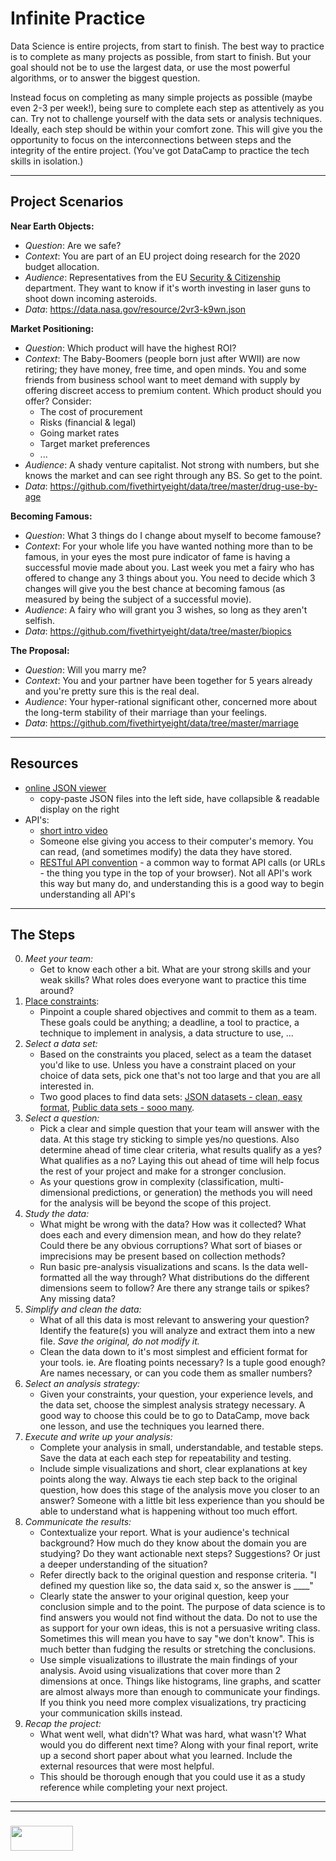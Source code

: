 # Infinite Practice

Data Science is entire projects, from start to finish.  The best way to practice is to complete as many projects as possible, from start to finish.  But your goal should not be to use the largest data, or use the most powerful algorithms, or to answer the biggest question.  

Instead focus on completing as many simple projects as possible (maybe even 2-3 per week!), being sure to complete each step as attentively as you can.  Try not to challenge yourself with the data sets or analysis techniques. Ideally, each step should be within your comfort zone.  This will give you the opportunity to focus on the interconnections between steps and the integrity of the entire project.  (You've got DataCamp to practice the tech skills in isolation.)

---

## Project Scenarios

__Near Earth Objects:__
* _Question_: Are we safe?
* _Context_: You are part of an EU project doing research for the 2020 budget allocation.   
* _Audience_: Representatives from the EU [Security & Citizenship](https://europa.eu/european-union/about-eu/money/expenditure_en) department.  They want to know if it's worth investing in laser guns to shoot down incoming asteroids.   
* _Data_: https://data.nasa.gov/resource/2vr3-k9wn.json  


__Market Positioning:__
* _Question_: Which product will have the highest ROI?  
* _Context_: The Baby-Boomers (people born just after WWII) are now retiring; they have money, free time, and open minds.  You and some friends from business school want to meet demand with supply by offering discreet access to premium content.  Which product should you offer?  Consider: 
    * The cost of procurement 
    * Risks (financial & legal)
    * Going market rates
    * Target market preferences
    * ...
* _Audience_: A shady venture capitalist. Not strong with numbers, but she knows the market and can see right through any BS.  So get to the point.
* _Data_: https://github.com/fivethirtyeight/data/tree/master/drug-use-by-age

__Becoming Famous:__  
* _Question_: What 3 things do I change about myself to become famouse?  
* _Context_: For your whole life you have wanted nothing more than to be famous, in your eyes the most pure indicator of fame is having a successful movie made about you.  Last week you met a fairy who has offered to change any 3 things about you.  You need to decide which 3 changes will give you the best chance at becoming famous (as measured by being the subject of a successful movie).
* _Audience_: A fairy who will grant you 3 wishes, so long as they aren't selfish.
* _Data_: https://github.com/fivethirtyeight/data/tree/master/biopics

__The Proposal:__
* _Question_: Will you marry me?  
* _Context_:  You and your partner have been together for 5 years already and you're pretty sure this is the real deal.  
* _Audience_: Your hyper-rational significant other, concerned more about the long-term stability of their marriage than your feelings.   
* _Data_: https://github.com/fivethirtyeight/data/tree/master/marriage

---

## Resources

* [online JSON viewer](https://jsoneditoronline.org)
    * copy-paste JSON files into the left side, have  collapsible & readable display on the right  
* API's: 
    * [short intro video](https://www.youtube.com/watch?v=s7wmiS2mSXY)  
    * Someone else giving you access to their computer's memory.  You can read, (and sometimes modify) the data they have stored.
    * [RESTful API convention](https://restful-api-design.readthedocs.io/en/latest/urls.html) - a common way to format API calls (or URLs - the thing you type in the top of your browser).  Not all API's work this way but many do, and understanding this is a good way to begin understanding all API's

___


## The Steps 

0. _Meet your team:_
    * Get to know each other a bit.  What are your strong skills and your weak skills?  What roles does everyone want to practice this time around?  
1. [Place constraints](./constraining-for-success.md):
    * Pinpoint a couple shared objectives and commit to them as a team.  These goals could be anything; a deadline, a tool to practice, a technique to implement in analysis, a data structure to use, ...
2. _Select a data set:_
    * Based on the constraints you placed, select as a team the dataset you'd like to use.  Unless you have a constraint placed on your choice of data sets,  pick one that's not too large and that you are all interested in. 
    * Two good places to find data sets: [JSON datasets - clean, easy format](https://github.com/jdorfman/awesome-json-datasets), [Public data sets - sooo many](https://github.com/awesomedata/awesome-public-datasets).
3. _Select a question:_
    * Pick a clear and simple question that your team will answer with the data.  At this stage try sticking to simple yes/no questions. Also determine ahead of time clear criteria, what results qualify as a yes?  What qualifies as a no?  Laying this out ahead of time will help focus the rest of your project and make for a stronger conclusion.
    * As your questions grow in complexity (classification, multi-dimensional predictions, or generation) the methods you will need for the analysis will be beyond the scope of this project.  
4. _Study the data:_
    * What might be wrong with the data? How was it collected? What does each and every dimension mean, and how do they relate?  Could there be any obvious corruptions? What sort of biases or imprecisions may be present based on collection methods?
    * Run basic pre-analysis visualizations and scans.  Is the data well-formatted all the way through? What distributions do the different dimensions seem to follow? Are there any strange tails or spikes? Any missing data?
5. _Simplify and clean the data:_
    * What of all this data is most relevant to answering your question?  Identify the feature(s) you will analyze and extract them into a new file. _Save the original, do not modify it._
    * Clean the data down to it's most simplest and efficient format for your tools.  ie. Are floating points necessary? Is a tuple good enough? Are names necessary, or can you code them as smaller numbers?
7. _Select an analysis strategy:_
    * Given your constraints, your question, your experience levels, and the data set, choose the simplest analysis strategy necessary.  A good way to choose this could be to go to DataCamp, move back one lesson, and use the techniques you learned there.
8. _Execute and write up your analysis:_
    * Complete your analysis in small, understandable, and testable steps.  Save the data at each each step for repeatability and testing.  
    * Include simple visualizations and short, clear explanations at key points along the way.  Always tie each step back to the original question, how does this stage of the analysis move you closer to an answer?  Someone with a little bit less experience than you should be able to understand what is happening without too much effort.  
9. _Communicate the results:_
    * Contextualize your report.  What is your audience's technical background? How much do they know about the domain you are studying?  Do they want actionable next steps? Suggestions? Or just a deeper understanding of the situation?
    * Refer directly back to the original question and response criteria.  "I defined my question like so, the data said x, so the answer is ____"
    * Clearly state the answer to your original question, keep your conclusion simple and to the point. The purpose of data science is to find answers you would not find without the data. Do not to use the as support for your own ideas, this is not a persuasive writing class. Sometimes this will mean you have to say "we don't know".  This is much better than fudging the results or stretching the conclusions.
    * Use simple visualizations to illustrate the main findings of your analysis.  Avoid using visualizations that cover more than 2 dimensions at once.  Things like histograms, line graphs, and scatter are almost always more than enough to communicate your findings.  If you think you need more complex visualizations, try practicing your communication skills instead.
10. _Recap the project:_
    * What went well, what didn't?  What was hard, what wasn't? What would you do different next time?  Along with your final report, write up a second short paper about what you learned.  Include the external resources that were most helpful.  
    * This should be thorough enough that you could use it as a study reference while completing your next project.




___
___
### <a href="http://elewa.education/blog" target="_blank"><img src="https://user-images.githubusercontent.com/18554853/34921062-506450ae-f97d-11e7-875f-6feeb26ad72d.png" width="100" height="40"/></a>

